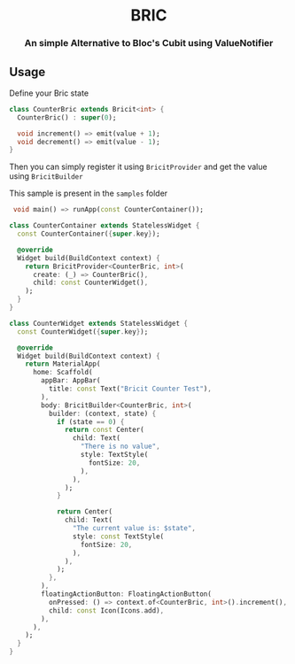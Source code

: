 <h1 align="center">BRIC</h1>

<h3 align="center"> An simple Alternative to Bloc's Cubit using ValueNotifier</h3>

## Usage

Define your Bric state

```dart
class CounterBric extends Bricit<int> {
  CounterBric() : super(0);

  void increment() => emit(value + 1);
  void decrement() => emit(value - 1);
}
```

Then you can simply register it using `BricitProvider` and get the value using `BricitBuilder`

This sample is present in the `samples` folder

```dart
 void main() => runApp(const CounterContainer());

class CounterContainer extends StatelessWidget {
  const CounterContainer({super.key});

  @override
  Widget build(BuildContext context) {
    return BricitProvider<CounterBric, int>(
      create: (_) => CounterBric(),
      child: const CounterWidget(),
    );
  }
}

class CounterWidget extends StatelessWidget {
  const CounterWidget({super.key});

  @override
  Widget build(BuildContext context) {
    return MaterialApp(
      home: Scaffold(
        appBar: AppBar(
          title: const Text("Bricit Counter Test"),
        ),
        body: BricitBuilder<CounterBric, int>(
          builder: (context, state) {
            if (state == 0) {
              return const Center(
                child: Text(
                  "There is no value",
                  style: TextStyle(
                    fontSize: 20,
                  ),
                ),
              );
            }

            return Center(
              child: Text(
                "The current value is: $state",
                style: const TextStyle(
                  fontSize: 20,
                ),
              ),
            );
          },
        ),
        floatingActionButton: FloatingActionButton(
          onPressed: () => context.of<CounterBric, int>().increment(),
          child: const Icon(Icons.add),
        ),
      ),
    );
  }
}

```
